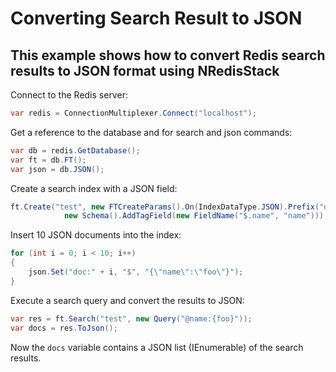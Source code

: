 # Converting Search Result to JSON

## This example shows how to convert Redis search results to JSON format using NRedisStack

Connect to the Redis server:

```csharp
var redis = ConnectionMultiplexer.Connect("localhost");
```

Get a reference to the database and for search and json commands:

```csharp
var db = redis.GetDatabase();
var ft = db.FT();
var json = db.JSON();
```

Create a search index with a JSON field:

```csharp
ft.Create("test", new FTCreateParams().On(IndexDataType.JSON).Prefix("doc:"),
            new Schema().AddTagField(new FieldName("$.name", "name")));
```

Insert 10 JSON documents into the index:

```csharp
for (int i = 0; i < 10; i++)
{
    json.Set("doc:" + i, "$", "{\"name\":\"foo\"}");
}
```

Execute a search query and convert the results to JSON:

```csharp
var res = ft.Search("test", new Query("@name:{foo}"));
var docs = res.ToJson();
```

Now the `docs` variable contains a JSON list (IEnumerable) of the search results.
